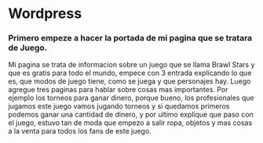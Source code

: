 # Wordpress
### Primero empeze a hacer la portada de mi pagina que se tratara de Juego. 

 Mi pagina se trata de informacion sobre un juego que se llama Brawl Stars y que es gratis para todo el mundo, empece con 3 entrada explicando lo que es, que modos de juego tiene, como se juega y que personajes hay.
 Luego agregue tres paginas para hablar sobre cosas mas importantes. 
 Por ejemplo los torneos para ganar dinero, porque bueno, los profesionales que jugamos este juego vamos jugando torneos y si quedamos primeros podemos ganar una cantidad de dinero, y por ultimo explique que paso con el juego, estuvo tan de moda que empezo a salir ropa, objetos y mas cosas a la venta para todos los fans de este juego.
